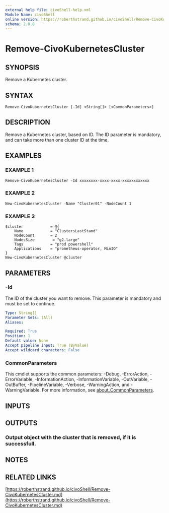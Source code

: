 ```yaml
---
external help file: civoShell-help.xml
Module Name: civoShell
online version: https://roberthstrand.github.io/civoShell/Remove-CivoKubernetesCluster.md
schema: 2.0.0
---
```


# Remove-CivoKubernetesCluster

## SYNOPSIS
Remove a Kubernetes cluster.

## SYNTAX

```
Remove-CivoKubernetesCluster [-Id] <String[]> [<CommonParameters>]
```

## DESCRIPTION
Remove a Kubernetes cluster, based on ID.
The ID parameter is mandatory, and can take more than one cluster ID at the time.

## EXAMPLES

### EXAMPLE 1
```
Remove-CivoKubernetesCluster -Id xxxxxxxx-xxxx-xxxx-xxxxxxxxxxxx
```

### EXAMPLE 2
```
New-CivoKubernetesCluster -Name "Cluster01" -NodeCount 1
```

### EXAMPLE 3
```
$cluster            = @{
    Name            = "ClustersLastStand"
    NodeCount       = 2
    NodesSize        = "g2.large"
    Tags            = "prod powershell"
    Applications    = "prometheus-operator, MinIO"
}
New-CivoKubernetesCluster @cluster
```

## PARAMETERS

### -Id
The ID of the cluster you want to remove.
This parameter is mandatory and must be set to continue.

```yaml
Type: String[]
Parameter Sets: (All)
Aliases:

Required: True
Position: 1
Default value: None
Accept pipeline input: True (ByValue)
Accept wildcard characters: False
```

### CommonParameters
This cmdlet supports the common parameters: -Debug, -ErrorAction, -ErrorVariable, -InformationAction, -InformationVariable, -OutVariable, -OutBuffer, -PipelineVariable, -Verbose, -WarningAction, and -WarningVariable. For more information, see [about_CommonParameters](http://go.microsoft.com/fwlink/?LinkID=113216).

## INPUTS

## OUTPUTS

### Output object with the cluster that is removed, if it is successfull.
## NOTES

## RELATED LINKS

[https://roberthstrand.github.io/civoShell/Remove-CivoKubernetesCluster.md](https://roberthstrand.github.io/civoShell/Remove-CivoKubernetesCluster.md)

